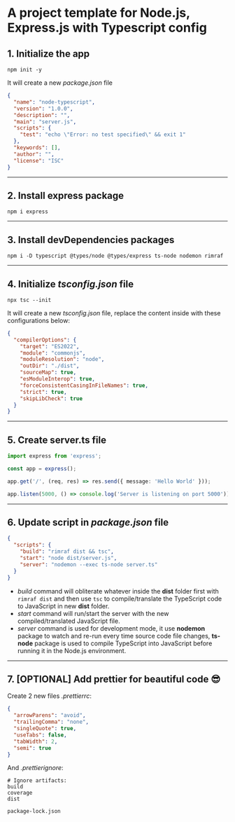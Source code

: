 # A project template for Node.js, Express.js with Typescript config

## 1. Initialize the app

```
npm init -y
```

It will create a new _package.json_ file

```json
{
  "name": "node-typescript",
  "version": "1.0.0",
  "description": "",
  "main": "server.js",
  "scripts": {
    "test": "echo \"Error: no test specified\" && exit 1"
  },
  "keywords": [],
  "author": "",
  "license": "ISC"
}
```

---

## 2. Install express package

```
npm i express
```

---

## 3. Install devDependencies packages

```
npm i -D typescript @types/node @types/express ts-node nodemon rimraf
```

---

## 4. Initialize _tsconfig.json_ file

```
npx tsc --init
```

It will create a new _tsconfig.json_ file, replace the content inside with these configurations below:

```json
{
  "compilerOptions": {
    "target": "ES2022",
    "module": "commonjs",
    "moduleResolution": "node",
    "outDir": "./dist",
    "sourceMap": true,
    "esModuleInterop": true,
    "forceConsistentCasingInFileNames": true,
    "strict": true,
    "skipLibCheck": true
  }
}
```

---

## 5. Create server.ts file

```ts
import express from 'express';

const app = express();

app.get('/', (req, res) => res.send({ message: 'Hello World' }));

app.listen(5000, () => console.log('Server is listening on port 5000'));
```

---

## 6. Update script in _package.json_ file

```json
{
  "scripts": {
    "build": "rimraf dist && tsc",
    "start": "node dist/server.js",
    "server": "nodemon --exec ts-node server.ts"
  }
}
```

- _build_ command will obliterate whatever inside the **dist** folder first with `rimraf dist` and then use `tsc` to compile/translate the TypeScript code to JavaScript in new **dist** folder.
- _start_ command will run/start the server with the new compiled/translated JavaScript file.
- _server_ command is used for development mode, it use **nodemon** package to watch and re-run every time source code file changes, **ts-node** package is used to compile TypeScript into JavaScript before running it in the Node.js environment.

---

## 7. [OPTIONAL] Add prettier for beautiful code 😎

Create 2 new files _.prettierrc_:

```json
{
  "arrowParens": "avoid",
  "trailingComma": "none",
  "singleQuote": true,
  "useTabs": false,
  "tabWidth": 2,
  "semi": true
}
```

And _.prettierignore_:

```
# Ignore artifacts:
build
coverage
dist

package-lock.json
```
